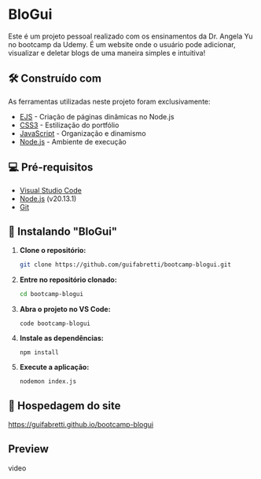 # BloGui

Este é um projeto pessoal realizado com os ensinamentos da Dr. Angela Yu no bootcamp da Udemy. É um website onde o usuário pode adicionar, visualizar e deletar blogs de uma maneira simples e intuitiva! 

## 🛠️ Construído com

As ferramentas utilizadas neste projeto foram exclusivamente:

- [EJS](https://ejs.co/) - Criação de páginas dinâmicas no Node.js
- [CSS3](https://developer.mozilla.org/pt-BR/docs/Web/CSS) - Estilização do portfólio
- [JavaScript](https://developer.mozilla.org/pt-BR/docs/Web/JavaScript/) - Organização e dinamismo
- [Node.js](https://nodejs.org/en) - Ambiente de execução

## 💻 Pré-requisitos
- [Visual Studio Code](https://code.visualstudio.com/)
- [Node.js](https://nodejs.org/en) (v20.13.1)
- [Git](https://git-scm.com/)

## 🚀 Instalando "BloGui"
1. **Clone o repositório:**
   ```bash
   git clone https://github.com/guifabretti/bootcamp-blogui.git
2. **Entre no repositório clonado:**
   ```bash
   cd bootcamp-blogui
3. **Abra o projeto no VS Code:**
   ```terminal
   code bootcamp-blogui
4. **Instale as dependências:**
   ```terminal
   npm install
5. **Execute a aplicação:**
   ```terminal
   nodemon index.js
## 🔗 Hospedagem do site

https://guifabretti.github.io/bootcamp-blogui

## Preview

video
